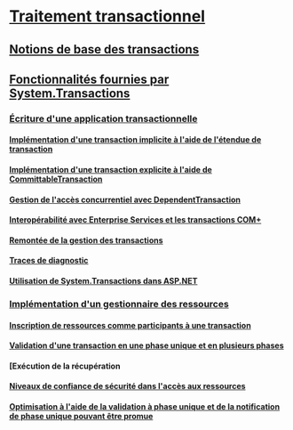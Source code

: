 # [Traitement transactionnel ](index.md)
## [Notions de base des transactions ](transaction-fundamentals.md)
## [Fonctionnalités fournies par System.Transactions ](features-provided-by-system-transactions.md)
### [Écriture d'une application transactionnelle ](writing-a-transactional-application.md)
#### [Implémentation d'une transaction implicite à l'aide de l'étendue de transaction ](implementing-an-implicit-transaction-using-transaction-scope.md)
#### [Implémentation d'une transaction explicite à l'aide de CommittableTransaction ](implementing-an-explicit-transaction-using-committabletransaction.md)
#### [Gestion de l'accès concurrentiel avec DependentTransaction ](managing-concurrency-with-dependenttransaction.md)
#### [Interopérabilité avec Enterprise Services et les transactions COM+ ](interoperability-with-enterprise-services-and-com-transactions.md)
#### [Remontée de la gestion des transactions ](transaction-management-escalation.md)
#### [Traces de diagnostic ](diagnostic-traces.md)
#### [Utilisation de System.Transactions dans ASP.NET](using-system-transactions-in-aspnet.md)
### [Implémentation d'un gestionnaire des ressources ](implementing-a-resource-manager.md)
#### [Inscription de ressources comme participants à une transaction ](enlisting-resources-as-participants-in-a-transaction.md)
#### [Validation d'une transaction en une phase unique et en plusieurs phases ](committing-a-transaction-in-single-phase-and-multi-phase.md)
#### [Exécution de la récupération [](performing-recovery.md)
#### [Niveaux de confiance de sécurité dans l'accès aux ressources ](security-trust-levels-in-accessing-resources.md)
#### [Optimisation à l'aide de la validation à phase unique et de la notification de phase unique pouvant être promue ](optimization-spc-and-promotable-spn.md)
